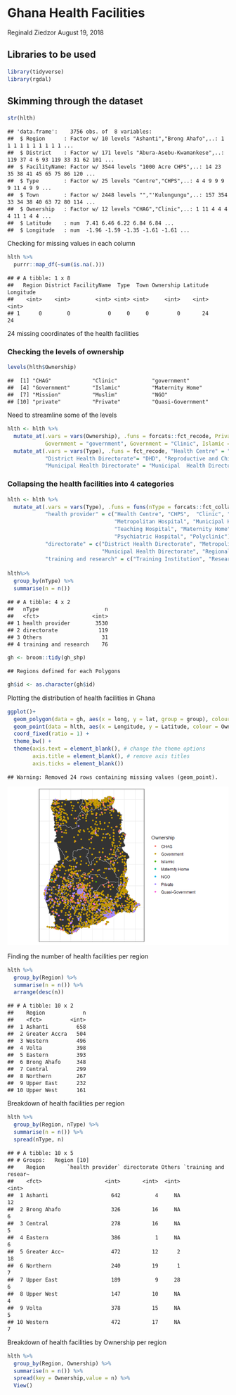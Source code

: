 Ghana Health Facilities
================
Reginald Ziedzor
August 19, 2018

Libraries to be used
--------------------

``` r
library(tidyverse)
library(rgdal)
```

Skimming through the dataset
----------------------------

``` r
str(hlth)
```

    ## 'data.frame':    3756 obs. of  8 variables:
    ##  $ Region      : Factor w/ 10 levels "Ashanti","Brong Ahafo",..: 1 1 1 1 1 1 1 1 1 1 ...
    ##  $ District    : Factor w/ 171 levels "Abura-Asebu-Kwamankese",..: 119 37 4 6 93 119 33 31 62 101 ...
    ##  $ FacilityName: Factor w/ 3544 levels "1000 Acre CHPS",..: 14 23 35 38 41 45 65 75 86 120 ...
    ##  $ Type        : Factor w/ 25 levels "Centre","CHPS",..: 4 4 9 9 9 9 11 4 9 9 ...
    ##  $ Town        : Factor w/ 2448 levels "","'Kulungungu",..: 157 354 33 34 38 40 63 72 80 114 ...
    ##  $ Ownership   : Factor w/ 12 levels "CHAG","Clinic",..: 1 11 4 4 4 4 11 1 4 4 ...
    ##  $ Latitude    : num  7.41 6.46 6.22 6.84 6.84 ...
    ##  $ Longitude   : num  -1.96 -1.59 -1.35 -1.61 -1.61 ...

Checking for missing values in each column

``` r
hlth %>% 
  purrr::map_df(~sum(is.na(.)))
```

    ## # A tibble: 1 x 8
    ##   Region District FacilityName  Type  Town Ownership Latitude Longitude
    ##    <int>    <int>        <int> <int> <int>     <int>    <int>     <int>
    ## 1      0        0            0     0     0         0       24        24

24 missing coordinates of the health facilities

### Checking the levels of ownership

``` r
levels(hlth$Ownership) 
```

    ##  [1] "CHAG"             "Clinic"           "government"      
    ##  [4] "Government"       "Islamic"          "Maternity Home"  
    ##  [7] "Mission"          "Muslim"           "NGO"             
    ## [10] "private"          "Private"          "Quasi-Government"

Need to streamline some of the levels

``` r
hlth <- hlth %>% 
  mutate_at(.vars = vars(Ownership), .funs = forcats::fct_recode, Private = "private", Islamic = "Muslim", 
            Government = "government", Government = "Clinic", Islamic = "Mission") %>% 
  mutate_at(.vars = vars(Type), .funs = fct_recode, "Health Centre" = "Centre", CHPS ="CPHS", Clinic = "clinic",
            "District Health Directorate"= "DHD", "Reproductive and Child Health" = "RCH",
            "Municipal Health Directorate" = "Municipal  Health Directorate")
```

### Collapsing the health facilities into 4 categories

``` r
hlth <- hlth %>% 
  mutate_at(.vars = vars(Type), .funs = funs(nType = forcats::fct_collapse), 
            "health provider" = c("Health Centre", "CHPS",  "Clinic", "Hospital", "District Hospital", 
                                  "Metropolitan Hospital", "Municipal Hospital", "Regional Hospital", 
                                  "Teaching Hospital", "Maternity Home", "Reproductive and Child Health",
                                  "Psychiatric Hospital", "Polyclinic"),
            "directorate" = c("District Health Directorate", "Metropolitan Health Directorate", 
                              "Municipal Health Directorate", "Regional Health Directorate"),
            "training and research" = c("Training Institution", "Research Institution")) 

hlth%>% 
  group_by(nType) %>% 
  summarise(n = n())
```

    ## # A tibble: 4 x 2
    ##   nType                     n
    ##   <fct>                 <int>
    ## 1 health provider        3530
    ## 2 directorate             119
    ## 3 Others                   31
    ## 4 training and research    76

``` r
gh <- broom::tidy(gh_shp)
```

    ## Regions defined for each Polygons

``` r
gh$id <- as.character(gh$id)
```

Plotting the distribution of health facilities in Ghana

``` r
ggplot()+
  geom_polygon(data = gh, aes(x = long, y = lat, group = group), colour = "grey") +
  geom_point(data = hlth, aes(x = Longitude, y = Latitude, colour = Ownership)) +
  coord_fixed(ratio = 1) +
  theme_bw() +
  theme(axis.text = element_blank(), # change the theme options 
        axis.title = element_blank(), # remove axis titles 
        axis.ticks = element_blank()) 
```

    ## Warning: Removed 24 rows containing missing values (geom_point).

![](health_files/figure-markdown_github/unnamed-chunk-10-1.png)

Finding the number of health facilities per region

``` r
hlth %>% 
  group_by(Region) %>% 
  summarise(n = n()) %>% 
  arrange(desc(n))
```

    ## # A tibble: 10 x 2
    ##    Region            n
    ##    <fct>         <int>
    ##  1 Ashanti         658
    ##  2 Greater Accra   504
    ##  3 Western         496
    ##  4 Volta           398
    ##  5 Eastern         393
    ##  6 Brong Ahafo     348
    ##  7 Central         299
    ##  8 Northern        267
    ##  9 Upper East      232
    ## 10 Upper West      161

Breakdown of health facilities per region

``` r
hlth %>% 
  group_by(Region, nType) %>% 
  summarise(n = n()) %>% 
  spread(nType, n)
```

    ## # A tibble: 10 x 5
    ## # Groups:   Region [10]
    ##    Region       `health provider` directorate Others `training and resear~
    ##    <fct>                    <int>       <int>  <int>                 <int>
    ##  1 Ashanti                    642           4     NA                    12
    ##  2 Brong Ahafo                326          16     NA                     6
    ##  3 Central                    278          16     NA                     5
    ##  4 Eastern                    386           1     NA                     6
    ##  5 Greater Acc~               472          12      2                    18
    ##  6 Northern                   240          19      1                     7
    ##  7 Upper East                 189           9     28                     6
    ##  8 Upper West                 147          10     NA                     4
    ##  9 Volta                      378          15     NA                     5
    ## 10 Western                    472          17     NA                     7

Breakdown of health facilities by Ownership per region

``` r
hlth %>% 
  group_by(Region, Ownership) %>% 
  summarise(n = n()) %>% 
  spread(key = Ownership,value = n) %>% 
  View()
```
